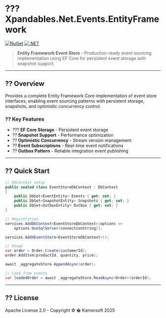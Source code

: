 ﻿# ??? Xpandables.Net.Events.EntityFramework

[![NuGet](https://img.shields.io/badge/NuGet-preview-orange.svg)](https://www.nuget.org/)
[![.NET](https://img.shields.io/badge/.NET-10.0-purple.svg)](https://dotnet.microsoft.com/)

> **Entity Framework Event Store** - Production-ready event sourcing implementation using EF Core for persistent event storage with snapshot support.

---

## ?? Overview

Provides a complete Entity Framework Core implementation of event store interfaces, enabling event sourcing patterns with persistent storage, snapshots, and optimistic concurrency control.

### ?? Key Features

- ??? **EF Core Storage** - Persistent event storage
- ?? **Snapshot Support** - Performance optimization
- ?? **Optimistic Concurrency** - Stream version management
- ?? **Event Subscriptions** - Real-time event notifications
- ?? **Outbox Pattern** - Reliable integration event publishing

---

## ?? Quick Start

```csharp
// DbContext setup
public sealed class EventStoreDbContext : DbContext
{
    public DbSet<EventEntity> Events { get; set; }
    public DbSet<SnapshotEntity> Snapshots { get; set; }
    public DbSet<OutboxEntity> Outbox { get; set; }
}

// Registration
services.AddDbContext<EventStoreDbContext>(options =>
    options.UseSqlServer(connectionString));

services.AddXEventStore<EventStoreDbContext>();

// Usage
var order = Order.Create(customerId);
order.AddItem(productId, quantity, price);

await _aggregateStore.AppendAsync(order);

// Load from events
var loadedOrder = await _aggregateStore.ReadAsync<Order>(orderId);
```

---

## ?? License

Apache License 2.0 - Copyright © � Kamersoft 2025
